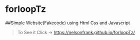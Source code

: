 # forloopTz
##Simple Website(Fakecode) using Html Css and Javascript

>To See it Click ->  https://nelsonfrank.github.io/forloopTz/
